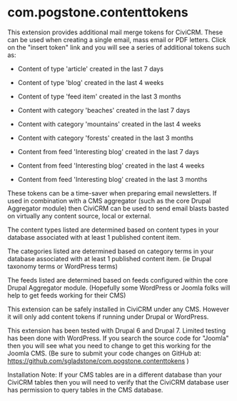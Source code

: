 com.pogstone.contenttokens
==========================

This extension provides additional mail merge tokens for CiviCRM. These can be used when creating a single email, mass email or PDF letters. Click on the "insert token" link and you will see a series of additional tokens such as:

- Content of type 'article' created in the last 7 days
- Content of type 'blog' created in the last 4 weeks
- Content of type 'feed item' created in the last 3 months

- Content with category 'beaches' created in the last 7 days
- Content with category 'mountains' created in the last 4 weeks
- Content with category 'forests' created in the last 3 months

- Content from feed 'Interesting blog' created in the last 7 days
- Content from feed 'Interesting blog' created in the last 4 weeks
- Content from feed 'Interesting blog' created in the last 3 months

These tokens can be a time-saver when preparing email newsletters.  If used in combination with a CMS aggregator (such as the core Drupal Aggregator module) then CiviCRM can be used to send email blasts basted on virtually any content source, local or external. 

The content types listed are determined based on content types in your database associated with at least 1 published content item.

The categories listed are determined based on category terms in your database associated with at least 1 published content item. (ie Drupal taxonomy terms or WordPress terms)

The feeds listed are determined based on feeds configured within the core Drupal Aggregator module. (Hopefully some WordPress or Joomla folks will help to get feeds working for their CMS)

This extension can be safely installed in CiviCRM under any CMS. However it will only add content tokens if running under Drupal or WordPress.

This extension has been tested with Drupal 6 and Drupal 7. Limited testing has been done with WordPress. If you search the source code for "Joomla" then you will see what you need to change to get this working for the Joomla CMS. (Be sure to submit your code changes on GitHub at: https://github.com/sgladstone/com.pogstone.contenttokens ) 

Installation Note: If your CMS tables are in a different database than your CiviCRM tables then you will need to verify that the CiviCRM database user has permission to query tables in the CMS database.